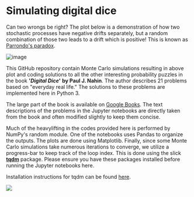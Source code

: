 # Simulating digital dice


Can two wrongs be right? The plot below is a demonstration of how two stochastic processes have negative drifts separately, but a random combination of those two leads to a drift which is positive! This is known as [Parrondo's paradox](https://en.wikipedia.org/wiki/Parrondo%27s_paradox).

![image](https://user-images.githubusercontent.com/30939351/185399330-39b959cb-53a4-4b7b-afd7-cdd02ef75cbe.png)


This GitHub repository contain Monte Carlo simulations resulting in above plot and coding solutions to all the other interesting probability puzzles in the book **'_Digital Dice_'** **by Paul J. Nahin**. The author describes 21 problems based on "everyday real life." The solutions to these problems are implemented here in Python 3. 

The large part of the book is available on [Google Books](https://books.google.ch/books?id=bmhuaGP3FOEC&printsec=frontcover&hl=de&source=gbs_ge_summary_r&cad=0#v=onepage&q&f=false). The text descriptions of the problems in the Jupyter notebooks are directly taken from the book and often modified slightly to keep them concise. 

Much of the heavylifting in the codes provided here is performed by NumPy's random module. One of the notebooks uses Pandas to organize the outputs. The plots are done using Matplotlib. Finally, since some Monte Carlo simulations take numerous iterations to converge, we utilize a progress-bar to keep track of the loop index. This is done using the slick [**tqdm**](https://github.com/tqdm/tqdm) package. Please ensure you have these packages installed before running the Jupyter notebooks here.

Installation instructions for tqdm can be found [here](https://github.com/tqdm/tqdm#installation). 



![](https://pup-assets.imgix.net/onix/images/9780691158211.jpg)

